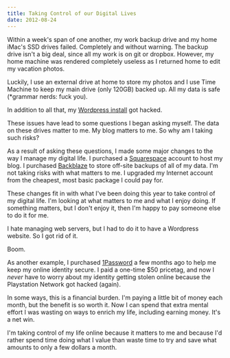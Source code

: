 ```yaml
---
title: Taking Control of our Digital Lives
date: 2012-08-24
---
```



Within a week's span of one another, my work backup drive and my home iMac's SSD drives failed. Completely and without warning. The backup drive isn't a big deal, since all my work is on git or dropbox. However, my home machine was rendered completely useless as I returned home to edit my vacation photos.

Luckily, I use an external drive at home to store my photos and I use Time Machine to keep my main drive (only 120GB) backed up. All my data is safe (\*grammar nerds: fuck you).

In addition to all that, my [Wordpress install](/blog/moved-away-from-wordpress) got hacked.

These issues have lead to some questions I began asking myself. The data on these drives matter to me. My blog matters to me. So why am I taking such risks?

As a result of asking these questions, I made some major changes to the way I manage my digital life. I purchased a [Squarespace](http://www.squarespace.com) account to host my blog. I purchased [Backblaze](http://www.backblaze.com/partner/af3767) to store off-site backups of all of my data. I'm not taking risks with what matters to me. I upgraded my Internet account from the cheapest, most basic package I could pay for.

These changes fit in with what I've been doing this year to take control of my digital life. I'm looking at what matters to me and what I enjoy doing. If something matters, but I don't enjoy it, then I'm happy to pay someone else to do it for me.

I hate managing web servers, but I had to do it to have a Wordpress website. So I got rid of it.

Boom.

As another example, I purchased [1Password](https://agilebits.com/onepassword) a few months ago to help me keep my online identity secure. I paid a one-time $50 pricetag, and now I _never_ have to worry about my identity getting stolen online because the Playstation Network got hacked (again).

In some ways, this is a financial burden. I'm paying a little bit of money each month, but the benefit is so worth it. Now I can spend that extra mental effort I was wasting on ways to enrich my life, including earning money. It's a net win.

I'm taking control of my life online because it matters to me and because I'd rather spend time doing what I value than waste time to try and save what amounts to only a few dollars a month.


  
